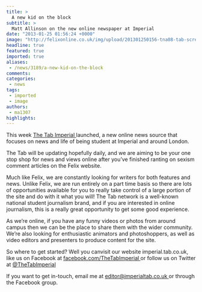 ```yaml
---
title: >
  A new kid on the block
subtitle: >
  Matt Allinson on the new online newspaper at Imperial
date: "2013-01-25 01:56:24 +0000"
image: "http://felixonline.co.uk/img/upload/201301250156-tna08-tab-screenshot.png"
headline: true
featured: true
imported: true
aliases:
 - /news/3189/a-new-kid-on-the-block
comments:
categories:
 - news
tags:
 - imported
 - image
authors:
 - ma1307
highlights:
---
```


This week [The Tab Imperial ](http://imperial.tab.co.uk/)launched, a new online news source that focuses on news and life of being student at Imperial and around London.

The Tab will be updating hopefully daily, and we are aiming to be your one stop shop for news and views online after you’ve finished ranting on sexism comment articles on the Felix website.

Much like Felix, we are constantly looking for writers for both features and news. Unlike Felix, we are run entirely on a part time basis so there are lots of opportunities available for you to really take control of a large portion of the site and do with it what you will! The Tab network is a well-known national student journalism brand, and if you are interested in online journalism, this is a really great opportunity to get some good experience.

As we’re online, if you have any funny videos or photos from around campus then we can be the place to share them with the wider community. We’re also looking for enthusiastic animators and photoshoppers, as well as video editors and presenters to produce content for the site.

So where to get started? Well you canvisit our website imperial.tab.co.uk, like us on Facebook at [facebook.com/TheTabImperial ](http://facebook.com/TheTabImperial )or follow us on Twitter at [@TheTabImperial](https://twitter.com/TheTabImperial)

If you want to get in-touch, email me at [editor@imperialtab.co.uk ](mailto:editor@imperialtab.co.uk)or through the Facebook group.
